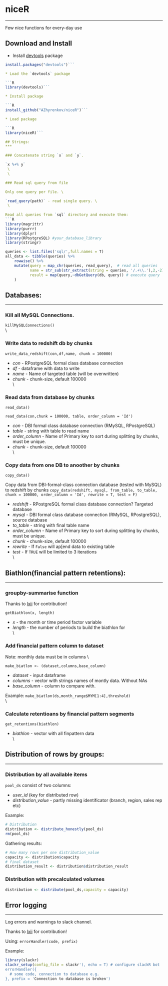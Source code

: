 # niceR
***
Few nice functions for every-day use

## Download and Install

* Install [devtools](https://github.com/hadley/devtools) package

```R
install.packages("devtools")```

* Load the `devtools` package

```R
library(devtools)```

* Install package

```R
install_github("AZhyrenkov/niceR")```

* Load package

```R
library(niceR)``` 

## Strings:
***

### Concatenate string `x` and `y`.

`x %+% y` 
 \
 \ 

### Read sql query from file

Only one query per file. \

`read_query(path)` - read single query. \
 \
 
Read all queries from `sql` directory and execute them: 
```R
library(magrittr)
library(purrr)
library(dplyr)
library(RPostgreSQL) #your_database_library
library(stringr)

queries <- list.files('sql/',full.names = T)
all_data <- tibble(queries) %>% 
    rowwise() %>% 
    mutate(query = map_chr(queries, read_query),  # read all queries
           name = str_sub(str_extract(string = queries, '/.+\\.'),2,-2), # extract file name as query name
           result = map(query,~dbGetQuery(db, query)) # execute query
    )
```

## Databases:
***
### Kill all MySQL Connections.

`killMySQLConnections()` \
 \ 
 
### Write data to redshift db by chunks

`write_data_redshift(con,df,name, chunk = 100000)`

* _con_ - RPostgreSQL formal class database connection
* _df_ - dataframe with data to write
* _name_ - Name of targeted table (will be overwritten)
* _chunk_ -  chunk-size, default 100000 \
 \ 

### Read data from database by chunks

`read_data()`

`read_data(con,chunk = 100000, table, order_column = 'Id')`

* _con_ - DBI formal class database connection (RMySQL, RPostgreSQL)
* _table_ - string with table to read name
* _order_column_ - Name of Primary key to sort during splitting by chunks, must be unique.
* _chunk_ -  chunk-size, default 100000 \
 \ 
 
### Copy data from one DB to anoother by chunks

`copy_data()`

Copy data from DBI-formal-class connection database (tested with MySQL) to redshift by chunks
`copy_data(redshift, mysql, from_table, to_table, chunk = 100000, order_column = 'Id', rewrite = T, test = F)`

* _redshift_ - RPostgreSQL formal class database connection? Targeted database
* _mysql_ - DBI formal class database connection (RMySQL, RPostgreSQL), source database
* _to_table_ - string with final table name
* _order_column_ - Name of Primary key to sort during splitting by chunks, must be unique.
* _chunk_ -  chunk-size, default 100000
* _rewrite_ - If `False` will ap[end data to existing table
* _test_ - If `TRUE` will be limited to 3 iterations \
 \ 

## Biathlon(financial pattern retentions):
***
### groupby-summarise function

Thanks to [lxii](https://github.com/lxii) for contribution!

`getBiathlon(x, length)` 

* _x_ - the month or time period factor variable
* _length_ - the number of periods to build the biathlon for \
 \

### Add financial pattern column to dataset 

Note: monthly data must be in columns \

`make_biatlon <- (dataset,columns,base_column)` 

* _dataset_ - input dataframe
* _columns_ - vector with strings names of montly data. Without NAs
* _base_column_ - column to compare with.

Example:
`make_biatlon(ds,month_range$MYM[1:4],threshold)` \
 \ 
 
### Calculate retentioans by financial pattern segments
`get_retentions(biathlon)`
* _biathlon_ - vector with all finpattern data \
 \ 

## Distribution of rows by groups:
***
### Distribution by all available items

`pool_ds` consist of two columns: 

* _user_id_ (key for distributed row)
* _distribution_value_ - partly missing identificator (branch, region, sales rep etc) 

Example: 
```R
# Distribution
distribution <- distribute_honestly(pool_ds)
rm(pool_ds)
``` 

Gathering results:

```R
# How many rows per one distribution_value
capacity <- distribution$capacity
# final dataset
distribution_result <- distribution$distribution_result
```

### Distribution with precalculated volumes 

```R
distribution <- distribute(pool_ds,capacity = capacity)
```
 
## Error logging
***
Log errors and warnings to slack channel.

Thanks to [lxii](https://github.com/lxii) for contribution!

Using: `errorHandler(code, prefix)`

Example:
```R
library(slackr)
slackr_setup(config_file = slackr'), echo = T) # configure slackR bot
errorHandler({
  # some code, connection to database e.g.
}, prefix = 'Connection to database is broken')
```
